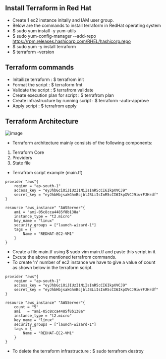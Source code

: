 ## Install Terraform in Red Hat
- Create 1 ec2 instance initally and IAM user group.
- Below are the commands to install terraform in RedHat operating system
- $ sudo yum install -y yum-utils
- $ sudo yum-config-manager --add-repo https://rpm.releases.hashicorp.com/RHEL/hashicorp.repo
- $ sudo yum -y install terraform
- $ terraform -version
## Terraform commands
- Initailize terraform : $ terrafrom init
- Format the script : $ terraform fmt
- Validate the script : $ terrafrom validate
- Create execution plan for script : $ terrafrom plan
- Create infrastructure by running script : $ terraform -auto-approve
- Apply script : $ terrafrom apply
## Terraform Architecture

![image](https://github.com/Abhinavcode13/DevOpsDrift-Daily/assets/126642111/74a58011-51c4-4478-90d4-b2a1b7813eee)

- Terraform architecture mainly consists of the following components:

1) Terraform Core
2) Providers
3) State file

- Terrafrom script example (main.tf)
```
provider "aws"{
    region = "ap-south-1"
    access_key = "eyJhbGciOiJIUzI1NiIsInR5cCI6IkpXVCJ9"
    secret_key = "eyJhbHbjsakGhmBcjblJBLiIsInR5cCI6IkpXVCJ9iwrFJHrdf"
}

resource "aws_instance" "AWSServer"{
    ami = "ami-05c8cca4485f8b138a"
    instance_type = "t2.micro"
    key_name = "linux"
    security_groups = ["launch-wizard-1"]
    tags = {
        Name = "REDHAT-EC2-VM1"
    }
}
```
- Create a file main.tf using $ sudo vim main.tf and paste this script in it.
- Excute the above mentioned terrafrom commands.
- To create 'n' number of ec2 instance we have to give a value of count as shown below in the terraform script.
```
provider "aws"{
    region = "ap-south-1"
    access_key = "eyJhbGciOiJIUzI1NiIsInR5cCI6IkpXVCJ9"
    secret_key = "eyJhbHbjsakGhmBcjblJBLiIsInR5cCI6IkpXVCJ9iwrFJHrdf"
}

resource "aws_instance" "AWSServer"{
    count = "5"
    ami   = "ami-05c8cca4485f8b138a"
    instance_type = "t2.micro"
    key_name = "linux"
    security_groups = ["launch-wizard-1"]
    tags = {
        Name = "REDHAT-EC2-VM1"
    }
}
```
- To delete the terraform infrastructure : $ sudo terrafrom destroy
